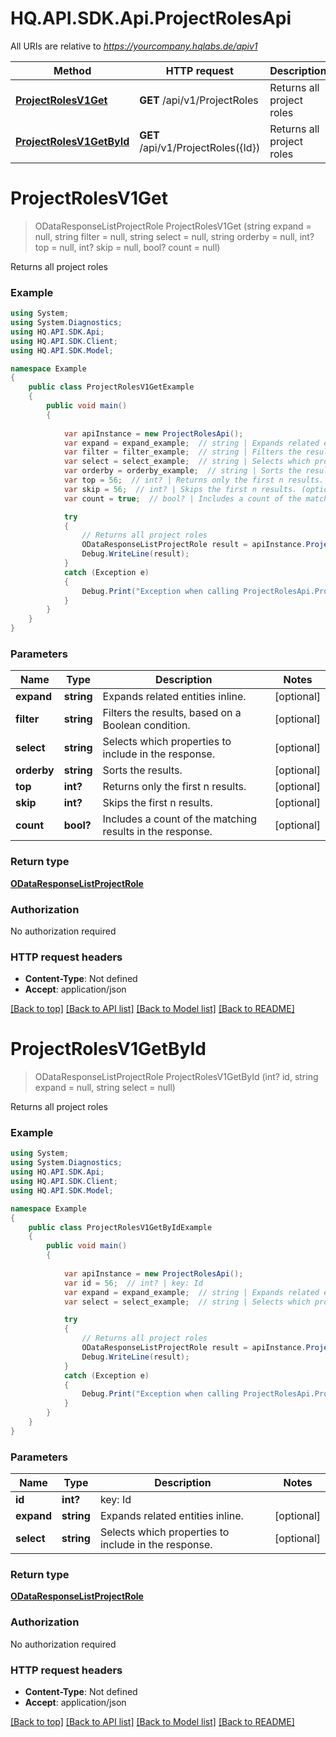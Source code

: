 # HQ.API.SDK.Api.ProjectRolesApi

All URIs are relative to *https://yourcompany.hqlabs.de/apiv1*

Method | HTTP request | Description
------------- | ------------- | -------------
[**ProjectRolesV1Get**](ProjectRolesApi.md#projectrolesv1get) | **GET** /api/v1/ProjectRoles | Returns all project roles
[**ProjectRolesV1GetById**](ProjectRolesApi.md#projectrolesv1getbyid) | **GET** /api/v1/ProjectRoles({Id}) | Returns all project roles


<a name="projectrolesv1get"></a>
# **ProjectRolesV1Get**
> ODataResponseListProjectRole ProjectRolesV1Get (string expand = null, string filter = null, string select = null, string orderby = null, int? top = null, int? skip = null, bool? count = null)

Returns all project roles

### Example
```csharp
using System;
using System.Diagnostics;
using HQ.API.SDK.Api;
using HQ.API.SDK.Client;
using HQ.API.SDK.Model;

namespace Example
{
    public class ProjectRolesV1GetExample
    {
        public void main()
        {
            
            var apiInstance = new ProjectRolesApi();
            var expand = expand_example;  // string | Expands related entities inline. (optional) 
            var filter = filter_example;  // string | Filters the results, based on a Boolean condition. (optional) 
            var select = select_example;  // string | Selects which properties to include in the response. (optional) 
            var orderby = orderby_example;  // string | Sorts the results. (optional) 
            var top = 56;  // int? | Returns only the first n results. (optional) 
            var skip = 56;  // int? | Skips the first n results. (optional) 
            var count = true;  // bool? | Includes a count of the matching results in the response. (optional) 

            try
            {
                // Returns all project roles
                ODataResponseListProjectRole result = apiInstance.ProjectRolesV1Get(expand, filter, select, orderby, top, skip, count);
                Debug.WriteLine(result);
            }
            catch (Exception e)
            {
                Debug.Print("Exception when calling ProjectRolesApi.ProjectRolesV1Get: " + e.Message );
            }
        }
    }
}
```

### Parameters

Name | Type | Description  | Notes
------------- | ------------- | ------------- | -------------
 **expand** | **string**| Expands related entities inline. | [optional] 
 **filter** | **string**| Filters the results, based on a Boolean condition. | [optional] 
 **select** | **string**| Selects which properties to include in the response. | [optional] 
 **orderby** | **string**| Sorts the results. | [optional] 
 **top** | **int?**| Returns only the first n results. | [optional] 
 **skip** | **int?**| Skips the first n results. | [optional] 
 **count** | **bool?**| Includes a count of the matching results in the response. | [optional] 

### Return type

[**ODataResponseListProjectRole**](ODataResponseListProjectRole.md)

### Authorization

No authorization required

### HTTP request headers

 - **Content-Type**: Not defined
 - **Accept**: application/json

[[Back to top]](#) [[Back to API list]](../README.md#documentation-for-api-endpoints) [[Back to Model list]](../README.md#documentation-for-models) [[Back to README]](../README.md)

<a name="projectrolesv1getbyid"></a>
# **ProjectRolesV1GetById**
> ODataResponseListProjectRole ProjectRolesV1GetById (int? id, string expand = null, string select = null)

Returns all project roles

### Example
```csharp
using System;
using System.Diagnostics;
using HQ.API.SDK.Api;
using HQ.API.SDK.Client;
using HQ.API.SDK.Model;

namespace Example
{
    public class ProjectRolesV1GetByIdExample
    {
        public void main()
        {
            
            var apiInstance = new ProjectRolesApi();
            var id = 56;  // int? | key: Id
            var expand = expand_example;  // string | Expands related entities inline. (optional) 
            var select = select_example;  // string | Selects which properties to include in the response. (optional) 

            try
            {
                // Returns all project roles
                ODataResponseListProjectRole result = apiInstance.ProjectRolesV1GetById(id, expand, select);
                Debug.WriteLine(result);
            }
            catch (Exception e)
            {
                Debug.Print("Exception when calling ProjectRolesApi.ProjectRolesV1GetById: " + e.Message );
            }
        }
    }
}
```

### Parameters

Name | Type | Description  | Notes
------------- | ------------- | ------------- | -------------
 **id** | **int?**| key: Id | 
 **expand** | **string**| Expands related entities inline. | [optional] 
 **select** | **string**| Selects which properties to include in the response. | [optional] 

### Return type

[**ODataResponseListProjectRole**](ODataResponseListProjectRole.md)

### Authorization

No authorization required

### HTTP request headers

 - **Content-Type**: Not defined
 - **Accept**: application/json

[[Back to top]](#) [[Back to API list]](../README.md#documentation-for-api-endpoints) [[Back to Model list]](../README.md#documentation-for-models) [[Back to README]](../README.md)

